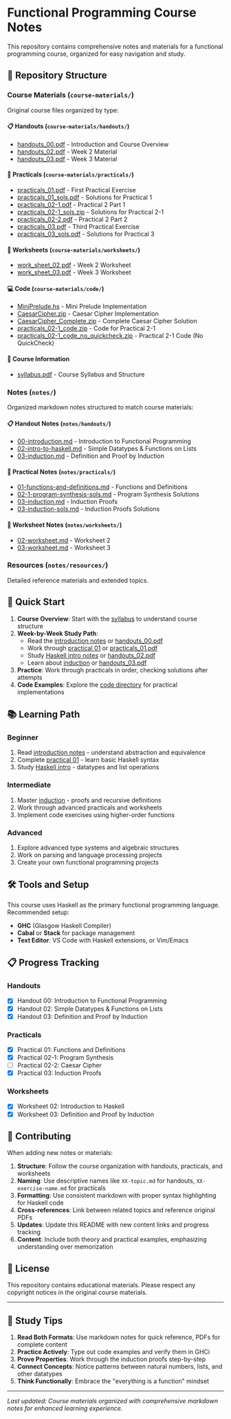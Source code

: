 # Functional Programming Course Notes

This repository contains comprehensive notes and materials for a functional programming course, organized for easy navigation and study.

## 📁 Repository Structure

### Course Materials (`course-materials/`)
Original course files organized by type:

#### 📋 Handouts (`course-materials/handouts/`)
- [handouts_00.pdf](course-materials/handouts/handouts_00.pdf) - Introduction and Course Overview
- [handouts_02.pdf](course-materials/handouts/handouts_02.pdf) - Week 2 Material
- [handouts_03.pdf](course-materials/handouts/handouts_03.pdf) - Week 3 Material

#### 🧪 Practicals (`course-materials/practicals/`)
- [practicals_01.pdf](course-materials/practicals/practicals_01.pdf) - First Practical Exercise
- [practicals_01_sols.pdf](course-materials/practicals/practicals_01_sols.pdf) - Solutions for Practical 1
- [practicals_02-1.pdf](course-materials/practicals/practicals_02-1.pdf) - Practical 2 Part 1
- [practicals_02-1_sols.zip](course-materials/practicals/practicals_02-1_sols.zip) - Solutions for Practical 2-1
- [practicals_02-2.pdf](course-materials/practicals/practicals_02-2.pdf) - Practical 2 Part 2
- [practicals_03.pdf](course-materials/practicals/practicals_03.pdf) - Third Practical Exercise
- [practicals_03_sols.pdf](course-materials/practicals/practicals_03_sols.pdf) - Solutions for Practical 3

#### 📝 Worksheets (`course-materials/worksheets/`)
- [work_sheet_02.pdf](course-materials/worksheets/work_sheet_02.pdf) - Week 2 Worksheet
- [work_sheet_03.pdf](course-materials/worksheets/work_sheet_03.pdf) - Week 3 Worksheet

#### 💻 Code (`course-materials/code/`)
- [MiniPrelude.hs](course-materials/code/MiniPrelude.hs) - Mini Prelude Implementation
- [CaesarCipher.zip](course-materials/code/CaesarCipher.zip) - Caesar Cipher Implementation
- [CaesarCipher_Complete.zip](course-materials/code/CaesarCipher_Complete.zip) - Complete Caesar Cipher Solution
- [practicals_02-1_code.zip](course-materials/code/practicals_02-1_code.zip) - Code for Practical 2-1
- [practicals_02-1_code_no_quickcheck.zip](course-materials/code/practicals_02-1_code_no_quickcheck.zip) - Practical 2-1 Code (No QuickCheck)

#### 📖 Course Information
- [syllabus.pdf](course-materials/syllabus.pdf) - Course Syllabus and Structure

### Notes (`notes/`)
Organized markdown notes structured to match course materials:

#### 📋 Handout Notes (`notes/handouts/`)
- [00-introduction.md](notes/handouts/00-introduction.md) - Introduction to Functional Programming
- [02-intro-to-haskell.md](notes/handouts/02-intro-to-haskell.md) - Simple Datatypes & Functions on Lists  
- [03-induction.md](notes/handouts/03-induction.md) - Definition and Proof by Induction

#### 🧪 Practical Notes (`notes/practicals/`)
- [01-functions-and-definitions.md](notes/practicals/01-functions-and-definitions.md) - Functions and Definitions
- [02-1-program-synthesis-sols.md](notes/practicals/02-1-program-synthesis-sols.md) - Program Synthesis Solutions
- [03-induction.md](notes/practicals/03-induction.md) - Induction Proofs
- [03-induction-sols.md](notes/practicals/03-induction-sols.md) - Induction Proofs Solutions

#### 📝 Worksheet Notes (`notes/worksheets/`)
- [02-worksheet.md](notes/worksheets/02-worksheet.md) - Worksheet 2
- [03-worksheet.md](notes/worksheets/03-worksheet.md) - Worksheet 3

### Resources (`notes/resources/`)
Detailed reference materials and extended topics.

## 🎯 Quick Start

1. **Course Overview**: Start with the [syllabus](course-materials/syllabus.pdf) to understand course structure
2. **Week-by-Week Study Path**:
   - Read the [introduction notes](notes/handouts/00-introduction.md) or [handouts_00.pdf](course-materials/handouts/handouts_00.pdf)
   - Work through [practical 01](notes/practicals/01-functions-and-definitions.md) or [practicals_01.pdf](course-materials/practicals/practicals_01.pdf)
   - Study [Haskell intro notes](notes/handouts/02-intro-to-haskell.md) or [handouts_02.pdf](course-materials/handouts/handouts_02.pdf)
   - Learn about [induction](notes/handouts/03-induction.md) or [handouts_03.pdf](course-materials/handouts/handouts_03.pdf)
3. **Practice**: Work through practicals in order, checking solutions after attempts
4. **Code Examples**: Explore the [code directory](course-materials/code/) for practical implementations

## 📚 Learning Path

### Beginner
1. Read [introduction notes](notes/handouts/00-introduction.md) - understand abstraction and equivalence
2. Complete [practical 01](notes/practicals/01-functions-and-definitions.md) - learn basic Haskell syntax
3. Study [Haskell intro](notes/handouts/02-intro-to-haskell.md) - datatypes and list operations

### Intermediate
1. Master [induction](notes/handouts/03-induction.md) - proofs and recursive definitions
2. Work through advanced practicals and worksheets
3. Implement code exercises using higher-order functions

### Advanced
1. Explore advanced type systems and algebraic structures
2. Work on parsing and language processing projects
3. Create your own functional programming projects

## 🛠️ Tools and Setup

This course uses Haskell as the primary functional programming language. Recommended setup:

- **GHC** (Glasgow Haskell Compiler)
- **Cabal** or **Stack** for package management
- **Text Editor**: VS Code with Haskell extensions, or Vim/Emacs

## 📋 Progress Tracking

### Handouts
- [x] Handout 00: Introduction to Functional Programming
- [x] Handout 02: Simple Datatypes & Functions on Lists  
- [x] Handout 03: Definition and Proof by Induction

### Practicals
- [x] Practical 01: Functions and Definitions
- [x] Practical 02-1: Program Synthesis
- [ ] Practical 02-2: Caesar Cipher
- [x] Practical 03: Induction Proofs

### Worksheets
- [x] Worksheet 02: Introduction to Haskell
- [x] Worksheet 03: Definition and Proof by Induction

## 🤝 Contributing

When adding new notes or materials:

1. **Structure**: Follow the course organization with handouts, practicals, and worksheets
2. **Naming**: Use descriptive names like `XX-topic.md` for handouts, `XX-exercise-name.md` for practicals
3. **Formatting**: Use consistent markdown with proper syntax highlighting for Haskell code
4. **Cross-references**: Link between related topics and reference original PDFs
5. **Updates**: Update this README with new content links and progress tracking
6. **Content**: Include both theory and practical examples, emphasizing understanding over memorization

## 📄 License

This repository contains educational materials. Please respect any copyright notices in the original course materials.

---

## 📖 Study Tips

1. **Read Both Formats**: Use markdown notes for quick reference, PDFs for complete content
2. **Practice Actively**: Type out code examples and verify them in GHCi
3. **Prove Properties**: Work through the induction proofs step-by-step
4. **Connect Concepts**: Notice patterns between natural numbers, lists, and other datatypes
5. **Think Functionally**: Embrace the "everything is a function" mindset

---

*Last updated: Course materials organized with comprehensive markdown notes for enhanced learning experience.*